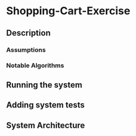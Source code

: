 # Shopping-Cart-Exercise

## Description

### Assumptions

### Notable Algorithms

## Running the system

## Adding system tests

## System Architecture
